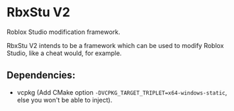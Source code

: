 # RbxStu V2

Roblox Studio modification framework.

RbxStu V2 intends to be a framework which can be used to modify Roblox Studio, like a cheat would, for example.

## Dependencies:

- vcpkg (Add CMake option `-DVCPKG_TARGET_TRIPLET=x64-windows-static`, else you won't be able to inject).
